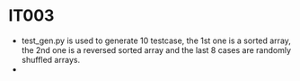 # IT003
- test_gen.py is used to generate 10 testcase, the 1st one is a sorted array, the 2nd one is a reversed sorted array and the last 8 cases are randomly shuffled arrays.
- 

